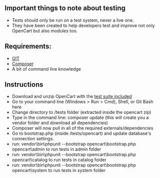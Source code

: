 ## Important things to note about testing
* Tests should only be run on a test system, never a live one.
* They have been created to help developers test and improve not only OpenCart but also modules too.

## Requirements:
* [GIT](http://git-scm.com/)
* [Composer](https://getcomposer.org/download/)
* A bit of command line knowledge

## Instructions
* Download and unzip OpenCart with the [test suite included](https://github.com/opencart/opencart/archive/2.0-testing-suite.zip)
* Go to your command line (Windows > Run > Cmd), Shell, or Git Bash here
* Change directory to /tests folder (extracted inside the opencart zip)
* Type in the command line: composer update (this will create you a vendor folder and download all dependencies)
* Composer will now pull in all of the required externals/dependencies
* Go to bootstrap.php (inside /tests/opencart) and update database's connection settings.
* run: vendor\bin\phpunit --bootstrap opencart\bootstrap.php opencart\admin to run tests in admin folder
* run: vendor\bin\phpunit --bootstrap opencart\bootstrap.php opencart\catalog to run tests in catalog folder
* run: vendor\bin\phpunit --bootstrap opencart\bootstrap.php opencart\system to run tests in system folder